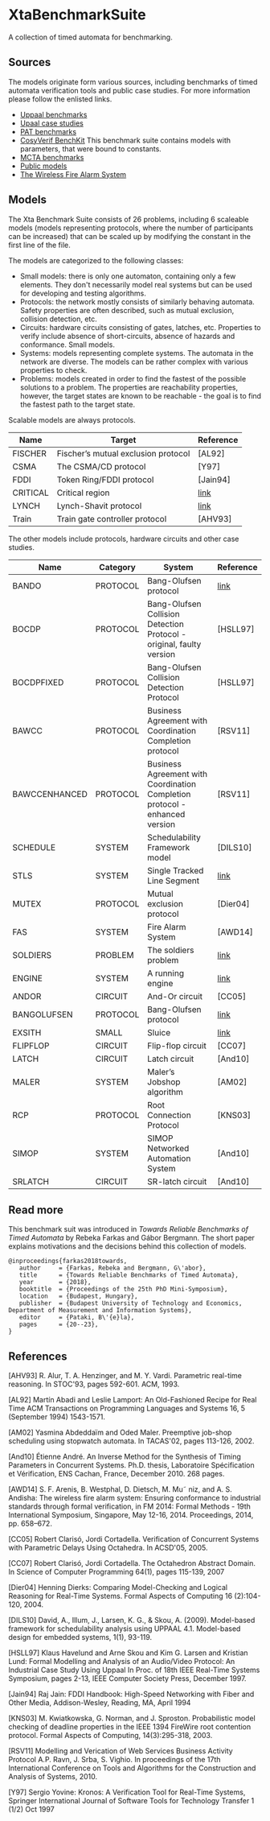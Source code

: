 # XtaBenchmarkSuite
A collection of timed automata for benchmarking. 

## Sources

The models originate form various sources, including benchmarks of timed automata verification tools and public case studies. For more information please follow the enlisted links.

* [Uppaal benchmarks](https://www.it.uu.se/research/group/darts/uppaal/benchmarks/)
* [Upaal case studies](https://www.it.uu.se/research/group/darts/uppaal/examples.shtml#casestudies)
* [PAT benchmarks](http://www.comp.nus.edu.sg/~pat/bddlib/timedexp.html)
* [CosyVerif BenchKit](http://benchkit.cosyverif.org/) This benchmark suite contains models with parameters, that were bound to constants.
* [MCTA benchmarks](http://gki.informatik.uni-freiburg.de/tools/mcta/benchmarks.html)
* [Public models](http://www.verify-it.de/v00/)
* [The Wireless Fire Alarm System](http://swt.informatik.uni-freiburg.de/projects/CaseStudyRepository/WFAS/res/iFM2014)

## Models

The Xta Benchmark Suite consists of 26 problems, including 6 scaleable models (models representing protocols, where the number of participants can be increased) that can be scaled up by modifying the constant in the first line of the file.

The models are categorized to the following classes:

* Small models: there is only one automaton, containing only a few elements. They don't necessarily model real systems but can be used for developing and testing algorithms.
* Protocols: the network mostly consists of similarly behaving automata. Safety properties are often described, such as mutual exclusion, collision detection, etc.
* Circuits: hardware circuits consisting of gates, latches, etc. Properties to verify include absence of short-circuits, absence of hazards and conformance. Small models.
* Systems: models representing complete systems. The automata in the network are diverse. The models can be rather complex with various properties to check.
* Problems: models created in order to find the fastest of the possible solutions to a problem. The properties are reachability properties, however, the target states are known to be reachable - the goal is to find the fastest path to the target state.

Scalable models are always protocols.

| Name | Target | Reference |
|---|---|---|
| FISCHER | Fischer’s mutual exclusion protocol | [AL92] |
| CSMA | The CSMA/CD protocol | [Y97] |
| FDDI | Token Ring/FDDI protocol | [Jain94] |
| CRITICAL | Critical region | [link](http://www.comp.nus.edu.sg/~pat/bddlib/timedexp.html) |
| LYNCH | Lynch-Shavit protocol | [link](http://www.comp.nus.edu.sg/~pat/bddlib/timedexp.html) |
| Train | Train gate controller protocol | [AHV93] |

The other models include protocols, hardware circuits and other case studies.

| Name | Category | System | Reference |
|---|---|---|---|
| BANDO | PROTOCOL | Bang-Olufsen protocol | [link](https://www.it.uu.se/research/group/darts/uppaal/benchmarks/) |
| BOCDP | PROTOCOL | Bang-Olufsen Collision Detection Protocol - original, faulty version | [HSLL97] |
| BOCDPFIXED |  PROTOCOL | Bang-Olufsen Collision Detection Protocol | [HSLL97] |
| BAWCC | PROTOCOL | Business Agreement with Coordination Completion protocol | [RSV11] |
| BAWCCENHANCED |  PROTOCOL | Business Agreement with Coordination Completion protocol - enhanced version | [RSV11] |
| SCHEDULE | SYSTEM | Schedulability Framework model | [DILS10] |
| STLS | SYSTEM | Single Tracked Line Segment | [link](http://gki.informatik.uni-freiburg.de/tools/mcta/benchmarks.html) |
| MUTEX | PROTOCOL | Mutual exclusion protocol | [Dier04] |
| FAS | SYSTEM | Fire Alarm System | [AWD14] |
| SOLDIERS | PROBLEM | The soldiers problem | [link](http://www.verify-it.de/v00/) |
| ENGINE | SYSTEM | A running engine | [link](http://www.verify-it.de/v00/) |
| ANDOR | CIRCUIT | And-Or circuit | [CC05] |
| BANGOLUFSEN | PROTOCOL | Bang-Olufsen protocol | [link](http://benchkit.cosyverif.org/) |
| EXSITH | SMALL | Sluice | [link](http://benchkit.cosyverif.org/) |
| FLIPFLOP |  CIRCUIT | Flip-flop circuit | [CC07] |
| LATCH | CIRCUIT | Latch circuit | [And10] |
| MALER | SYSTEM | Maler’s Jobshop algorithm | [AM02] |
| RCP | PROTOCOL | Root Connection Protocol | [KNS03] |
| SIMOP | SYSTEM | SIMOP Networked Automation System | [And10] |
| SRLATCH | CIRCUIT | SR-latch circuit | [And10] |

## Read more

This benchmark suit was introduced in _Towards Reliable Benchmarks of Timed Automata_ by Rebeka Farkas and Gábor Bergmann. The short paper explains motivations and the decisions behind this collection of models.

```
@inproceedings{farkas2018towards,
   author     = {Farkas, Rebeka and Bergmann, G\'abor},
   title      = {Towards Reliable Benchmarks of Timed Automata},
   year       = {2018},
   booktitle  = {Proceedings of the 25th PhD Mini-Symposium},
   location   = {Budapest, Hungary},
   publisher  = {Budapest University of Technology and Economics, Department of Measurement and Information Systems},
   editor     = {Pataki, B\'{e}la},
   pages      = {20--23},
}
```


## References

[AHV93] R. Alur, T. A. Henzinger, and M. Y. Vardi. Parametric real-time reasoning. In STOC'93, pages 592-601. ACM, 1993.

[AL92] Martín Abadi and Leslie Lamport: An Old-Fashioned Recipe for Real Time ACM Transactions on Programming Languages and Systems 16, 5 (September 1994) 1543-1571.

[AM02] Yasmina Abdeddaïm and Oded Maler. Preemptive job-shop scheduling using stopwatch automata. In TACAS'02, pages 113-126, 2002.

[And10] Étienne André. An Inverse Method for the Synthesis of Timing Parameters in Concurrent Systems. Ph.D. thesis, Laboratoire Spécification et Vérification, ENS Cachan, France, December 2010. 268 pages.

[AWD14]  S. F. Arenis, B. Westphal, D. Dietsch, M. Mu˜ niz, and A. S. Andisha: The wireless fire alarm system: Ensuring conformance to industrial standards through formal verification, in FM 2014: Formal Methods - 19th International Symposium, Singapore, May 12-16, 2014. Proceedings, 2014, pp. 658–672.

[CC05] Robert Clarisó, Jordi Cortadella. Verification of Concurrent Systems with Parametric Delays Using Octahedra. In ACSD'05, 2005.

[CC07] Robert Clarisó, Jordi Cortadella. The Octahedron Abstract Domain. In Science of Computer Programming 64(1), pages 115-139, 2007

[Dier04] Henning Dierks: Comparing Model-Checking and Logical Reasoning for Real-Time Systems. Formal Aspects of Computing 16 (2):104-120, 2004.

[DILS10] David, A., Illum, J., Larsen, K. G., & Skou, A. (2009). Model-based framework for schedulability analysis using UPPAAL 4.1. Model-based design for embedded systems, 1(1), 93-119.

[HSLL97] 	Klaus Havelund and Arne Skou and Kim G. Larsen and Kristian Lund: Formal Modelling and Analysis of an Audio/Video Protocol: An Industrial Case Study Using Uppaal In Proc. of 18th IEEE Real-Time Systems Symposium, pages 2-13, IEEE Computer Society Press, December 1997.

[Jain94] Raj Jain: FDDI Handbook: High-Speed Networking with Fiber and Other Media, Addison-Wesley, Reading, MA, April 1994

[KNS03] M. Kwiatkowska, G. Norman, and J. Sproston. Probabilistic model checking of deadline properties in the IEEE 1394 FireWire root contention protocol. Formal Aspects of Computing, 14(3):295-318, 2003.

[RSV11] Modelling and Verication of Web Services Business Activity Protocol A.P. Ravn, J. Srba, S. Vighio. In proceedings of the 17th International Conference on Tools and Algorithms for the Construction and Analysis of Systems, 2010. 

[Y97] Sergio Yovine: Kronos: A Verification Tool for Real-Time Systems, Springer International Journal of Software Tools for Technology Transfer 1 (1/2) Oct 1997
